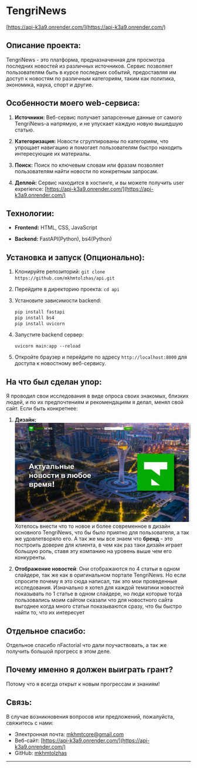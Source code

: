 # TengriNews 

[https://api-k3a9.onrender.com/](https://api-k3a9.onrender.com/)

## Описание проекта:
TengriNews - это платформа, предназначенная для просмотра последних новостей из различных источников. Сервис позволяет пользователям быть в курсе последних событий, предоставляя им доступ к новостям по различным категориям, таким как политика, экономика, наука, спорт и другие.

## Особенности моего web-сервиса:
1. **Источники:** Веб-сервис получает запарсенные данные от самого TengriNews-а напрямую, и не упускает каждую новую вышедшую статью. 
   
2. **Категоризация:** Новости сгруппированы по категориям, что упрощает навигацию и помогает пользователям быстро находить интересующие их материалы.

3. **Поиск:** Поиск по ключевым словам или фразам позволяет пользователям найти новости по конкретным запросам.

4. **Деплой:** Сервис находится в хостинге, и вы можете получить user experience: [https://api-k3a9.onrender.com/](https://api-k3a9.onrender.com/)

## Технологии:
- **Frontend:** HTML, CSS, JavaScript
  
- **Backend:** FastAPI(Python), bs4(Python)

## Установка и запуск (Опционально):
1. Клонируйте репозиторий: `git clone https://github.com/mkhmtolzhas/api.git`
   
2. Перейдите в директорию проекта: `cd api`
   
3. Установите зависимости backend:
   ```
   pip install fastapi
   pip install bs4
   pip install uvicorn
   ```
   
4. Запустите backend сервер:
   ```
   uvicorn main:app --reload
   ```
   
5. Откройте браузер и перейдите по адресу `http://localhost:8000` для доступа к новостному веб-сервису.

## На что был сделан упор:
Я проводил свои исследования в виде опроса своих знакомых, близких людей, и по их предпочтениям и рекомендациям я делал, менял свой сайт. Если быть конкретнее:

1. **Дизайн:** ![](./static/images/ux.png) Хотелось внести что то новое и более современное в дизайн основного TengriNews, что бы было приятно для пользователя, а так же удовлетворяло его. А так же мы все знаем что **бренд** - это построить доверие для клиента, в чем как раз таки дизайн играет большую роль, ставя эту компанию на уровень выше чем его конкуренты.

2. **Отображение новостей**: Они отображаются по 4 статьи в одном слайдере, так же как в оригинальном портале TengriNews. Но если спросите почему я это сюда написал, так это мои проведенные исследования. Изначально я хотел для каждой тематики новостей показывать по 1 статье в одном слайдере, но люди которые тогда пользовались моим сайтом сказали что для новостного сайта выгоднее когда много статьи показываются сразу, что бы быстро найти то, что их интересует

## Отдельное спасибо:
Отдельное спасибо nFactorial что дали поучаствовать, а так же получить большой прогресс в этом деле. 

## Почему именно я должен выиграть грант?
 Потому что я всегда открыт к новым прогрессам и знаниям!

## Связь:
В случае возникновения вопросов или предложений, пожалуйста, свяжитесь с нами:
- Электронная почта: mkhmtcore@gmail.com
- Веб-сайт: [https://api-k3a9.onrender.com/](https://api-k3a9.onrender.com/)
- GitHub: [mkhmtolzhas](https://github.com/mkhmtolzhas)

---